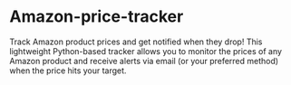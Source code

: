# Amazon-price-tracker
Track Amazon product prices and get notified when they drop! This lightweight Python-based tracker allows you to monitor the prices of any Amazon product and receive alerts via email (or your preferred method) when the price hits your target.
